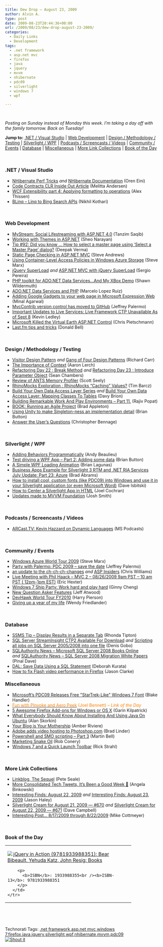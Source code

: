```yaml
---
title: Dew Drop – August 23, 2009
author: Alvin A.
type: post
date: 2009-08-23T20:44:36+00:00
url: /2009/08/23/dew-drop-august-23-2009/
categories:
  - Daily Links
  - Development
tags:
  - .net framework
  - asp.net mvc
  - firefox
  - java
  - jquery
  - mvvm
  - nhibernate
  - pdc09
  - silverlight
  - windows 7
  - wpf

---
```

&#160;

_Posting on Sunday instead of Monday this week. I’m taking a day off with the family tomorrow. Back on Tuesday!_

**Jump to:** [.NET / Visual Studio][1] | [Web Development][2] | [Design / Methodology / Testing][3] | [Silverlight / WPF][4] | [Podcasts / Screencasts / Videos][5] | [Community / Events][6] | [Database][7] | [Miscellaneous][8] | [More Link Collections][9] | [Book of the Day][10] 

&#160;

### <a name="dotnet"></a>.NET / Visual Studio

  * [NHibernate Perf Tricks][11] _and_&#160;[NHibernate Documentation][12] (Oren Eini)
  * [Code Contracts CLR Inside Out Article][13] (Melitta Andersen)
  * [WCF Extensibility part 4: Applying formatting to operations][14] (Alex Thissen)
  * [BLinq &#8211; Linq to Bing Search APIs][15] (Nikhil Kothari)

&#160;

### <a name="web"></a>Web Development

  * [MyStream: Social Lifestreaming with ASP.NET 4.0][16] (Tanzim Saqib)
  * [Working with Themes in ASP.NET][17] (Sheo Narayan)
  * [Tip #92: Did you know … How to select a master page using &#8216;Select a Master Page&#8217; dialog?][18] (Deepak Verma)
  * [Static Page Checking in ASP.NET MVC][19] (Steve Andrews)
  * [Using Container-Level Access Policies in Windows Azure Storage][20] (Steve Marx)
  * [jQuery SuperLoad][21] _and_&#160;[ASP.NET MVC with jQuery SuperLoad][22] (Sergio Pereira)
  * [PHP toolkit for ADO.NET Data Services&#8230;And My XBox Demo][23] (Shawn Wildermuth)
  * [ADO.NET Data Services and PHP][24] (Marcelo Lopez Ruiz)
  * [Adding Google Gadgets to your web page in Microsoft Expression Web][25] (Minal Agarwal)
  * [MvcContrib version control has moved to GitHub][26] (Jeffrey Palermo)
  * [Important Updates to Live Services: Live Framework CTP Unavailable As of Sept 8][27] (Kevin Ledley)
  * [Microsoft Killed the Virtual Earth ASP.NET Control][28] (Chris Pietschmann)
  * [Last.fm tips and tricks][29] (Donald Bell)

&#160;

### <a name="design"></a>Design / Methodology / Testing

  * [Visitor Design Pattern][30] _and_&#160;[Gang of Four Design Patterns][31] (Richard Carr)
  * [The Importance of Context][32] (Aaron Lerch)
  * [Refactoring Day 22 : Break Method][33] _and_&#160;[Refactoring Day 23 : Introduce Parameter Object][34] (Sean Chambers)
  * [Review of ANTS Memory Profiler][35] (Scott Seely)
  * [RhinoMocks Exploration : RhinoMocks “Caching” Values?][36] (Tim Barcz)
  * [Build Your Own Data Access Layer Series][37] _and_&#160;[Build Your Own Data Access Layer: Mapping Classes To Tables][38] (Davy Brion)
  * [Building Remarkable Work And Play Environments &#8211; Part 11.][39] (Rajiv Popat)
  * [BOOK: Running an Agile Project][40] (Brad Appleton)
  * [Using Unity to make Singleton-ness an implementation detail][41] (Brian Button)
  * [Answer the User’s Questions][42] (Christopher Bennage)

&#160;

### <a name="silverlight"></a>Silverlight / WPF

  * [Adding Behaviors Programmatically][43] (Andy Beaulieu)
  * [Test driving a WPF App – Part 2: Adding some data][44] (Brian Button)
  * [A Simple WPF Loading Animation][45] (Brian Lagunas)
  * [Business Apps Example for Silverlight 3 RTM and .NET RIA Services July Update: Part 23: Azure][46] (Brad Abrams)
  * [How to install cool, custom fonts (like PDC09) into Windows and use it in your Silverlight application (or even Microsoft Word)][47] (Dave Isbitski)
  * [How to Center a Silverlight App in HTML][48] (Joel Cochran)
  * [Updates made to MVVM Foundation][49] (Josh Smith)

&#160;

### <a name="podcasts"></a>Podcasts / Screencasts / Videos

  * [ARCast.TV: Kevin Hazzard on Dynamic Languages][50] (MS Podcasts)

&#160;

### <a name="events"></a>Community / Events

  * [Windows Azure World Tour 2009][51] (Steve Marx)
  * [Party with Palermo: PDC 2009 – save the date][52] (Jeffrey Palermo)
  * [an update to the ch-ch-ch-changes][53] _and_&#160;[ASP Insiders][54] (Chris Williams)
  * [Live Meeting with Phil Haack – MVC 2 &#8211; 08/26/2009 9am PST – 10 am PST ( 12pm-1pm EST)][55] (Eric Hexter)
  * [Windows 7 Ship Party: Work hard and play hard][56] (Ginny Cheng)
  * [New Question Asker Features][57] (Jeff Atwood)
  * [DevHawk World Tour FY2010][58] (Harry Pierson)
  * [Giving up a year of my life][59] (Wendy Friedlander)

&#160;

### <a name="db"></a>Database

  * [SSMS Tip – Display Results in a Separate Tab][60] (Rhonda Tipton)
  * [SQL Server StreamInsight CTP2 Available For Download][61] _and_&#160;[Scripting all jobs on SQL Server 2005/2008 into one file][62] (Denis Gobo)
  * [SQLAuthority News – Microsoft SQL Server 2008 Books Online][63] _and_&#160;[SQLAuthority News – SQL Server 2008 Migration White Papers][64] (Pinal Dave)
  * [DAL: Save Data Using a SQL Statement][65] (Deborah Kurata)
  * [How to fix Flash video performance in Firefox][66] (Jason Clarke)

<a name="sp"></a>

### <a name="misc"></a>Miscellaneous

  * [Microsoft&#8217;s PDC09 Releases Free "StarTrek-Like" Windows 7 Font][67] (Blake Handler)
  * [<font color="#ff8000">Fun with PInvoke and Aero Peek</font>][68] <font color="#ff8000">(Joel Bennett)<em> – Link of the Day</em></font>
  * [5 Awesome Firefox Add-ons for Windows or OS X][69] (Garin Kilpatrick)
  * [What Everybody Should Know About Installing And Using Java On Ubuntu][70] (Alan Skorkin)
  * [Your Blog is Your Mothership][71] (Amber Riviere)
  * [Adobe adds video hosting to Photoshop.com][72] (Brad Linder)
  * [Powershell and SMO scripting – Part 3][73] (Martin Bell)
  * [Marketing Snake Oil][74] (Rob Conery)
  * [Windows 7 and a Quick Launch Toolbar][75] (Rick Strahl)

&#160;

### <a name="links"></a>More Link Collections

  * [Linkblog, The Sequel][76] (Pete Seale)
  * [More Consolidated Tech Tweets, It’s Been a Good Week 🙂][77] (Angela Binkowski)
  * [Interesting Finds: August 22, 2009][78]&#160;_and_ [Interesting Finds: August 23, 2009][79] (Jason Haley)
  * [Silverlight Cream for August 21, 2009 &#8212; #670][80] _and_&#160;[Silverlight Cream for August 22, 2009 &#8212; #671][81] (Dave Campbell)
  * [Interesting Post&#8230; 8/17/2009 through 8/22/2009][82] (Mike Cottmeyer)

&#160;

### <a name="book"></a>Book of the Day

<div style="padding-bottom: 0px; margin: 0px; padding-left: 0px; padding-right: 0px; display: inline; float: none; padding-top: 0px" id="scid:7dc1bd33-94bd-46fd-a20b-0131235bcd47:dcf43b50-5544-4d8d-811b-cbd971f38e37" class="wlWriterSmartContent">
  <table cellspacing="0" cellpadding="2" width="400" border="0" unselectable="on">
    <tr>
      <td valign="top" width="400">
        <p>
          <a title="jQuery in Action (9781933988351): Bear Bibeault, Yehuda Katz, John Resig: Books" href="http://www.amazon.com/exec/obidos/ASIN/1933988355/alvinashcraft-20"><img data-recalc-dims="1" decoding="async" src="https://i0.wp.com/images.amazon.com/images/P/1933988355.01.MZZZZZZZ.jpg?w=660" border="0" align="left" style="float:left" />jQuery in Action (9781933988351): Bear Bibeault, Yehuda Katz, John Resig: Books</a>
        </p>
        
        <p>
          <b>ISBN</b>: 1933988355<br /><b>ISBN-13</b>: 9781933988351
        </p>
      </td>
    </tr>
  </table>
</div>

&#160;

<div style="padding-bottom: 0px; margin: 0px; padding-left: 0px; padding-right: 0px; display: inline; float: none; padding-top: 0px" id="scid:C16BAC14-9A3D-4c50-9394-FBFEF7A93539:bec4f3f6-077f-434b-89e6-747f81c21b3d" class="wlWriterSmartContent">
  <!--dotnetkickit-->
</div>

&#160;

<div style="padding-bottom: 0px; margin: 0px; padding-left: 0px; padding-right: 0px; display: inline; float: none; padding-top: 0px" id="scid:0767317B-992E-4b12-91E0-4F059A8CECA8:46407afb-aa9c-469a-a143-b90ab42e5516" class="wlWriterSmartContent">
  Technorati Tags: <a href="http://technorati.com/tags/.net+framework" rel="tag">.net framework</a>,<a href="http://technorati.com/tags/asp.net+mvc" rel="tag">asp.net mvc</a>,<a href="http://technorati.com/tags/windows+7" rel="tag">windows 7</a>,<a href="http://technorati.com/tags/firefox" rel="tag">firefox</a>,<a href="http://technorati.com/tags/java" rel="tag">java</a>,<a href="http://technorati.com/tags/jquery" rel="tag">jquery</a>,<a href="http://technorati.com/tags/silverlight" rel="tag">silverlight</a>,<a href="http://technorati.com/tags/wpf" rel="tag">wpf</a>,<a href="http://technorati.com/tags/nhibernate" rel="tag">nhibernate</a>,<a href="http://technorati.com/tags/mvvm" rel="tag">mvvm</a>,<a href="http://technorati.com/tags/pdc09" rel="tag">pdc09</a>
</div>

<div class="wlWriterHeaderFooter" style="margin:0px; padding:0px 0px 0px 0px;">
  <div class="shoutIt">
    <a rev="vote-for" href="http://dotnetshoutout.com/Submit?url=http%3a%2f%2fwww.alvinashcraft.com%2f2009%2f08%2f23%2fdew-drop-august-23-2009%2f&title=Dew+Drop+%e2%80%93+August+23%2c+2009"><img decoding="async" alt="Shout it" src="http://dotnetshoutout.com/image.axd?url=https://morningdew-bpc6g3a0fgaxdxcu.eastus2-01.azurewebsites.net/2009/08/23/dew-drop-august-23-2009/" style="border:0px" /></a>
  </div>
</div>

 [1]: https://morningdew-bpc6g3a0fgaxdxcu.eastus2-01.azurewebsites.net/#dotnet
 [2]: https://morningdew-bpc6g3a0fgaxdxcu.eastus2-01.azurewebsites.net/#web
 [3]: https://morningdew-bpc6g3a0fgaxdxcu.eastus2-01.azurewebsites.net/#design
 [4]: https://morningdew-bpc6g3a0fgaxdxcu.eastus2-01.azurewebsites.net/#silverlight
 [5]: https://morningdew-bpc6g3a0fgaxdxcu.eastus2-01.azurewebsites.net/#podcasts
 [6]: https://morningdew-bpc6g3a0fgaxdxcu.eastus2-01.azurewebsites.net/#events
 [7]: https://morningdew-bpc6g3a0fgaxdxcu.eastus2-01.azurewebsites.net/#db
 [8]: https://morningdew-bpc6g3a0fgaxdxcu.eastus2-01.azurewebsites.net/#misc
 [9]: https://morningdew-bpc6g3a0fgaxdxcu.eastus2-01.azurewebsites.net/#links
 [10]: https://morningdew-bpc6g3a0fgaxdxcu.eastus2-01.azurewebsites.net/#book
 [11]: http://feedproxy.google.com/~r/AyendeRahien/~3/l3oL8YxB5yQ/nhibernate-perf-tricks.aspx
 [12]: http://feedproxy.google.com/~r/AyendeRahien/~3/azlqlRVgYZI/nhibernate-documentation.aspx
 [13]: http://blogs.msdn.com/bclteam/archive/2009/08/21/code-contracts-clr-inside-out-article-melitta-andersen.aspx
 [14]: http://www.alexthissen.nl/blogs/main/archive/2009/08/21/wcf-extensibility-part-4-applying-formatting-to-operations.aspx
 [15]: http://www.nikhilk.net/BLinq-LINQ-over-Bing.aspx
 [16]: http://www.codeproject.com/KB/aspnet/mystream.aspx
 [17]: http://www.dotnetfunda.com/articles/article402-working-with-themes-in-aspnet.aspx
 [18]: http://blogs.msdn.com/webdevelopertips/archive/2009/08/21/tip-92-did-you-know-how-to-select-a-master-page-using-select-a-master-page-dialog.aspx
 [19]: http://www.platinumbay.com/blogs/dotneticated/archive/2009/08/21/static-page-checking-in-asp-net-mvc.aspx
 [20]: http://blog.smarx.com/posts/using-container-level-access-policies-in-windows-azure-storage
 [21]: http://feedproxy.google.com/~r/Devlicious/~3/rNM0qGNxuUA/jquery-superload.aspx
 [22]: http://feedproxy.google.com/~r/Devlicious/~3/yFYvkCbZRtY/asp-net-mvc-with-jquery-superload.aspx
 [23]: http://wildermuth.com/2009/08/21/PHP_toolkit_for_ADO_NET_Data_Services_And_My_XBox_Demo
 [24]: http://blogs.msdn.com/marcelolr/archive/2009/08/21/ado-net-data-services-and-php.aspx
 [25]: http://feedproxy.google.com/~r/netCurryRecentArticles/~3/TXLP3e174QU/ShowArticle.aspx
 [26]: http://feedproxy.google.com/~r/jeffreypalermo/~3/H-4By0IOGOM/
 [27]: http://blogs.msdn.com/liveframework/archive/2009/08/21/important-updates-to-live-services-live-framework-ctp-unavailable-as-of-sept-8.aspx
 [28]: http://pietschsoft.com/post.aspx?id=ed7aa020-e1b3-4783-8f3f-d1af9d3a0b54
 [29]: http://feedproxy.google.com/~r/webware/~3/y_3Klkeu-Xk/8301-12519_7-10314552-49.html
 [30]: http://feedproxy.google.com/~r/BlackwaspLatestAdditions/~3/hoTc6uH4Brc/Visitor.aspx
 [31]: http://feedproxy.google.com/~r/BlackwaspLatestAdditions/~3/xc6FlnvPCtw/GofPatterns.aspx
 [32]: http://feedproxy.google.com/~r/aaronlerch/~3/82BrLMDASC8/
 [33]: http://feedproxy.google.com/~r/LosTechies/~3/AVf3-Do0gpM/refactoring-day-22-break-method.aspx
 [34]: http://feedproxy.google.com/~r/LosTechies/~3/3ptaVJLhhko/refactoring-day-23-introduce-parameter-object.aspx
 [35]: http://feedproxy.google.com/~r/Devlicious/~3/lyznWbUbfN4/review-of-ants-memory-profiler.aspx
 [36]: http://feedproxy.google.com/~r/Devlicious/~3/TGYpOcCc84c/rhinomocks-exploration-rhinomocks-caching-values.aspx
 [37]: http://feedproxy.google.com/~r/davybrion/~3/XK4uqPowOfg/
 [38]: http://feedproxy.google.com/~r/davybrion/~3/kU4jXu7OQR0/
 [39]: http://www.thousandtyone.com/blog/BuildingRemarkableWorkAndPlayEnvironmentsPart11.aspx
 [40]: http://bradapp.blogspot.com/2009/08/book-running-agile-project.html
 [41]: http://feedproxy.google.com/~r/BrianButton-OneAgileCoder/~3/iDohmD_-SLs/25321.aspx
 [42]: http://feedproxy.google.com/~r/Devlicious/~3/eP0HSrGcXBk/answer-the-user-s-questions.aspx
 [43]: http://www.andybeaulieu.com/Default.aspx?tabid=67&EntryID=168
 [44]: http://feedproxy.google.com/~r/BrianButton-OneAgileCoder/~3/DFnTst7a-nM/25322.aspx
 [45]: http://elegantcode.com/2009/08/21/a-simple-wpf-loading-animation/
 [46]: http://blogs.msdn.com/brada/archive/2009/08/21/business-apps-example-for-silverlight-3-rtm-and-net-ria-services-july-update-part-23-azure.aspx
 [47]: http://blogs.msdn.com/davedev/archive/2009/08/21/how-to-install-cool-custom-fonts-like-pdc09-into-windows-and-use-it-in-your-silverlight-application-or-even-microsoft-word.aspx
 [48]: http://www.developingfor.net/silverlight/how-to-center-a-silverlight-app-in-html.html
 [49]: http://joshsmithonwpf.wordpress.com/2009/08/23/updates-made-to-mvvm-foundation/
 [50]: http://www.microsoft.com/events/podcasts/default.aspx?audience=Audience-e5381407-359f-4922-97d0-0237af790eee&pageId=x4868&source=Microsoft-Podcasts-for-Developers
 [51]: http://blog.smarx.com/posts/windows-azure-world-tour-2009
 [52]: http://feedproxy.google.com/~r/jeffreypalermo/~3/mOZ5siK9Zqk/
 [53]: http://feedproxy.google.com/~r/ChrisGWilliams/~3/Gl2Jj2dzNHY/134238.aspx
 [54]: http://feedproxy.google.com/~r/ChrisGWilliams/~3/IauLBve3u8M/134243.aspx
 [55]: http://feedproxy.google.com/~r/LosTechies/~3/b3ETEILTKY4/live-meeting-with-phil-haack-mvc-2-08-26-2009-9am-pst-10-am-pst-12pm-1pm-est.aspx
 [56]: http://microsoftjobsblog.com/blog/windows7launch/
 [57]: http://blog.stackoverflow.com/2009/08/new-question-asker-features/
 [58]: http://feedproxy.google.com/~r/Devhawk/~3/N4FPWXfCud4/DevHawk+World+Tour+FY2010.aspx
 [59]: http://wundasworld.blogspot.com/2009/08/giving-up-year-of-my-life.html
 [60]: http://rtipton.wordpress.com/2009/08/23/ssms-tip-display-results-in-a-separate-tab/
 [61]: http://blogs.lessthandot.com/index.php/DataMgmt/DBProgramming/sql-server-streaminsight-ctp2-available
 [62]: http://blogs.lessthandot.com/index.php/DataMgmt/DBProgramming/scripting-all-jobs-on-sql-server-2005-20
 [63]: http://blog.sqlauthority.com/2009/08/22/sqlauthority-news-microsoft-sql-server-2008-books-online/
 [64]: http://blog.sqlauthority.com/2009/08/23/sqlauthority-news-sql-server-2008-migration-white-papers/
 [65]: http://msmvps.com/blogs/deborahk/archive/2009/08/21/dal-save-data-using-a-sql-statement.aspx
 [66]: http://www.pheedcontent.com/click.phdo?i=2c4d78e21b38b1f1d647d28b42672805
 [67]: http://bhandler.spaces.live.com/Blog/cns!70F64BC910C9F7F3!5896.entry
 [68]: http://huddledmasses.org/fun-with-pinvoke-and-aero-peek/
 [69]: http://feedproxy.google.com/~r/interawesome/~3/2kg8yckeoKY/
 [70]: http://www.skorks.com/2009/08/installing-and-using-java-on-ubuntu/
 [71]: http://webworkerdaily.com/2009/08/22/your-blog-is-your-mothership/
 [72]: http://www.pheedcontent.com/click.phdo?i=3e787f39e40e230b3a9a7bdd4dc1bd2e
 [73]: http://sqlblogcasts.com/blogs/martinbell/archive/2009/08/22/Powershell-and-SMO-scripting-_2D00_-Part-3.aspx
 [74]: http://feedproxy.google.com/~r/wekeroad/EeKc/~3/VhkgGbgyCKo/
 [75]: http://feedproxy.google.com/~r/RickStrahl/~3/bTTTGPzuzsU/866080.aspx
 [76]: http://www.pseale.com/blog/LinkblogTheSequel.aspx
 [77]: http://blogs.msdn.com/angelab/archive/2009/08/21/more-consolidated-tech-tweets-it-s-been-a-good-week.aspx
 [78]: http://jasonhaley.com/blog/post.aspx?id=42160908-d3e1-49de-8450-54601bebf805
 [79]: http://jasonhaley.com/blog/post.aspx?id=03204731-d31c-473a-b4c7-fb0b6cfd0caf
 [80]: http://geekswithblogs.net/WynApseTechnicalMusings/archive/2009/08/21/134244.aspx
 [81]: http://geekswithblogs.net/WynApseTechnicalMusings/archive/2009/08/22/134251.aspx
 [82]: http://feedproxy.google.com/~r/LeadingAgile/~3/cvO70bZfTS4/interesting-post-8172009-through.html